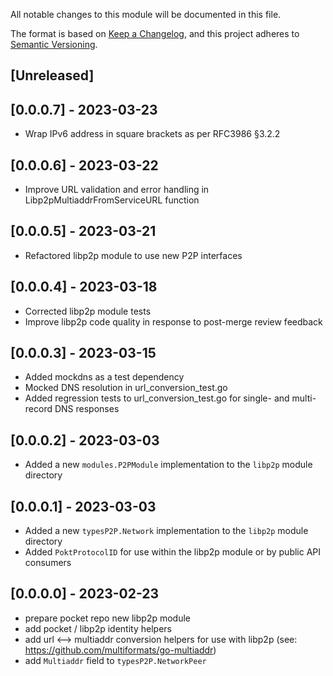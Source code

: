 All notable changes to this module will be documented in this file.

The format is based on [Keep a Changelog](https://keepachangelog.com/en/1.0.0/),
and this project adheres to [Semantic Versioning](https://semver.org/spec/v2.0.0.html).

## [Unreleased]

## [0.0.0.7] - 2023-03-23

- Wrap IPv6 address in square brackets as per RFC3986 §3.2.2

## [0.0.0.6] - 2023-03-22

- Improve URL validation and error handling in Libp2pMultiaddrFromServiceURL function

## [0.0.0.5] - 2023-03-21

- Refactored libp2p module to use new P2P interfaces

## [0.0.0.4] - 2023-03-18

- Corrected libp2p module tests
- Improve libp2p code quality in response to post-merge review feedback

## [0.0.0.3] - 2023-03-15

- Added mockdns as a test dependency
- Mocked DNS resolution in url_conversion_test.go
- Added regression tests to url_conversion_test.go for single- and multi-record DNS responses

## [0.0.0.2] - 2023-03-03

- Added a new `modules.P2PModule` implementation to the `libp2p` module directory

## [0.0.0.1] - 2023-03-03

- Added a new `typesP2P.Network` implementation to the `libp2p` module directory
- Added `PoktProtocolID` for use within the libp2p module or by public API consumers

## [0.0.0.0] - 2023-02-23

- prepare pocket repo new libp2p module
- add pocket / libp2p identity helpers
- add url <--> multiaddr conversion helpers for use with libp2p (see: https://github.com/multiformats/go-multiaddr)
- add `Multiaddr` field to `typesP2P.NetworkPeer`

<!-- GITHUB_WIKI: changelog/libp2p -->
